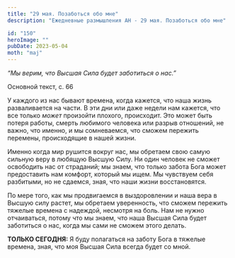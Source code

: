 ```yaml
---
title: "29 мая. Позаботься обо мне"
description: "Ежедневные размышления АН - 29 мая. Позаботься обо мне"

id: "150"
heroImage: ""
pubDate: 2023-05-04
moth: "maj"
---
```


_“Мы верим, что Высшая Сила будет заботиться о нас.”_

Основной текст, с. 66

У каждого из нас бывают времена, когда кажется, что наша жизнь разваливается
на части. В эти дни или даже недели нам кажется, что все только _может_
произойти плохого, происходит. Это может быть потеря работы, смерть любимого
человека или разрыв отношений, не важно, что именно, и мы сомневаемся, что
сможем пережить перемены, происходящие в нашей жизни.

Именно когда мир рушится вокруг нас, мы обретаем свою самую сильную веру в
любящую Высшую Силу. Ни один человек не сможет освободить нас от страданий; мы
знаем, что только забота Бога может предоставить нам комфорт, который мы ищем.
Мы чувствуем себя разбитыми, но не сдаемся, зная, что наши жизни
восстановятся.

По мере того, как мы продвигаемся в выздоровлении и наша вера в Высшую силу
растет, мы обретаем уверенность, что сможем пережить тяжелые времена с
надеждой, несмотря на боль. Нам не нужно отчаиваться, потому что мы знаем, что
наша Высшая Сила будет заботиться о нас, когда мы сами не сможем этого делать.

**ТОЛЬКО СЕГОДНЯ:** Я буду полагаться на заботу Бога в тяжелые времена, зная,
что моя Высшая Сила всегда будет со мной.
